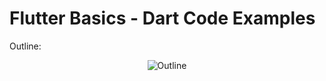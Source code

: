 # Flutter Basics - Dart Code Examples

Outline:

<p align="center">
  <img src="https://user-images.githubusercontent.com/47301282/119362104-fb918b00-bcc9-11eb-846b-1a7a09e1583d.png" alt="Outline"/>
</p>
